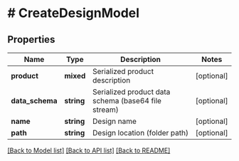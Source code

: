 # # CreateDesignModel

## Properties

Name | Type | Description | Notes
------------ | ------------- | ------------- | -------------
**product** | **mixed** | Serialized product description | [optional]
**data_schema** | **string** | Serialized product data schema (base64 file stream) | [optional]
**name** | **string** | Design name | [optional]
**path** | **string** | Design location (folder path) | [optional]

[[Back to Model list]](../../README.md#models) [[Back to API list]](../../README.md#endpoints) [[Back to README]](../../README.md)

